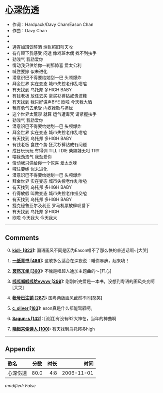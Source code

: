 # [心深伤透](https://music.163.com/song?id=65772)

* 作词：Hardpack/Davy Chan/Eason Chan
* 作曲：Davy Chan
*
*
* 通宵加班饮醉酒 烂账照旧叫天收
* 有冇顾下我感受 闷透 像戏班木偶 找不到扶手
* 劲洩气 我劲爱你
* 情动我只供给你一刹那惊喜 爱太公利
* 喊住要嫁 似未进化
* 潜意识巴不得要给她刮一巴 头颅爆炸
* 拜金世界 实在变态 城市失控老作乱咁嗌
* 有天找到 乌托邦 多HIGH BABY
* 有钱老板 放任去买 豪买衫裤钻戒贵波鞋
* 有天找到 我只好讲声BYE  欧啦 今天我大晒
* 我有勇气去承受 内疚挫败与担忧
* 这个世界太荒谬 就算 运气遭毒咒 请紧握扶手
* 劲洩气 我劲爱你
* 潜意识巴不得要给她刮一巴 头颅爆炸
* 拜金世界 实在变态 城市失控老作乱咁嗌
* 有天找到 乌托邦  多HIGH BABY
* 有钱老板 食住个势 狂买衫裤钻戒冇问题
* 成日玩玩玩 冇得训 TILL I DIE 柴娃娃无咁 TRY
* 喂我劲洩气 我劲爱你
* 情动我只供给你一个惊喜 爱太乏味
* 喊住要嫁 似未进化
* 潜意识巴不得要给她刮一巴 头颅爆炸
* 拜金世界 实在变态 城市失控老作乱咁嗌
* 有天找到 乌托邦 多HIGH BABY
* 冇得放假 叫做变态 城市失控老作搵交嗌
* 有天找到 乌托邦 多HIGH BABY
* 捷克秘鲁亚尔及利亚 罗马机票放肆叹番下
* 有天找到 乌托邦 多HIGH
* 欧啦 今天我大 今天我大


---

## Comments
0. **[kidl- \[823\]](https://music.163.com/#/user/home?id=33608114):** 国语画风不同是因为Eason唱不了那么快的普通话啊~[大哭]

1. **[一纸青书 \[486\]](https://music.163.com/#/user/home?id=57091047):** 这歌多么适合在深夜说：睡你麻痹，起来嗨！

2. **[冥然兀坐 \[360\]](https://music.163.com/#/user/home?id=2938729):** 不愧是唱超人迪加主题曲的～[开心]

3. **[呱呱呱呱呱给vvvvv \[299\]](https://music.163.com/#/user/home?id=36879752):** 刚刚听完爱是一本书，没想到粤语的画风突变啊[大哭]

4. **[帐号已注销 \[287\]](https://music.163.com/#/user/home?id=53318764):** 国粤两版画风截然不同[憨笑]

5. **[c_oliver \[183\]](https://music.163.com/#/user/home?id=6236121):** eson真是什么都能驾驭啊。

6. **[Sagun-s \[142\]](https://music.163.com/#/user/home?id=41282822):** [流泪]有没有R2大神在，当年的神曲啊

7. **[睇起来像诗人 \[100\]](https://music.163.com/#/user/home?id=18244427):** 有天找到乌托邦多high



---

## Appendix

|歌名|分数|时长|时间|
|:---|:---:|---:|---:|
|心深伤透|80.0|4:8|2006-11-01

*modified: False*